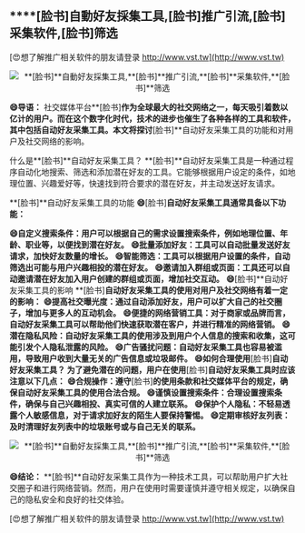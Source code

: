 ## ****[脸书]**自動好友採集工具,**[脸书]**推广引流,**[脸书]**采集软件,**[脸书]**筛选**

[😍想了解推广相关软件的朋友请登录 http://www.vst.tw](http://www.vst.tw)

 <center><img src="https://vst.tw/MP4/tuiguang/png/1.png" alt="**[脸书]**自動好友採集工具,**[脸书]**推广引流,**[脸书]**采集软件,**[脸书]**筛选"></center>

**😄导语：**
社交媒体平台**[脸书]**作为全球最大的社交网络之一，每天吸引着数以亿计的用户。而在这个数字化时代，技术的进步也催生了各种各样的工具和软件，其中包括自动好友采集工具。本文将探讨**[脸书]**自动好友采集工具的功能和对用户及社交网络的影响。

什么是**[脸书]**自动好友采集工具？
**[脸书]**自动好友采集工具是一种通过程序自动化地搜索、筛选和添加潜在好友的工具。它能够根据用户设定的条件，如地理位置、兴趣爱好等，快速找到符合要求的潜在好友，并主动发送好友请求。

**[脸书]**自动好友采集工具的功能
**😄**[脸书]**自动好友采集工具通常具备以下功能：**

**😄自定义搜索条件：用户可以根据自己的需求设置搜索条件，例如地理位置、年龄、职业等，以便找到潜在好友。**
**😄批量添加好友：工具可以自动批量发送好友请求，加快好友数量的增长。**
**😄智能筛选：工具可以根据用户设置的条件，自动筛选出可能与用户兴趣相投的潜在好友。**
**😄邀请加入群组或页面：工具还可以自动邀请潜在好友加入用户创建的群组或页面，增加社交互动。**
**😄**[脸书]**自动好友采集工具的影响 **[脸书]**自动好友采集工具的使用对用户及社交网络有着一定的影响：**
**😄提高社交曝光度：通过自动添加好友，用户可以扩大自己的社交圈子，增加与更多人的互动机会。**
**😄便捷的网络营销工具：对于商家或品牌而言，自动好友采集工具可以帮助他们快速获取潜在客户，并进行精准的网络营销。**
**😄潜在隐私风险：自动好友采集工具的使用涉及到用户个人信息的搜索和收集，这可能引发个人隐私泄露的风险。**
**😄广告骚扰问题：自动好友采集工具也容易被滥用，导致用户收到大量无关的广告信息或垃圾邮件。**
**😄如何合理使用**[脸书]**自动好友采集工具？ 为了避免潜在的问题，用户在使用**[脸书]**自动好友采集工具时应该注意以下几点：**
**😄合规操作：遵守**[脸书]**的使用条款和社交媒体平台的规定，确保自动好友采集工具的使用合法合规。**
**😄谨慎设置搜索条件：合理设置搜索条件，确保与自己兴趣相投、真实可信的人建立联系。**
**😄保护个人隐私：不轻易透露个人敏感信息，对于请求加好友的陌生人要保持警惕。**
**😄定期审核好友列表：及时清理好友列表中的垃圾账号或与自己无关的联系。**

 <center><img src="https://vst.tw/MP4/tuiguang/png/7.png" alt="**[脸书]**自動好友採集工具,**[脸书]**推广引流,**[脸书]**采集软件,**[脸书]**筛选"></center>

**😄结论：**
**[脸书]**自动好友采集工具作为一种技术工具，可以帮助用户扩大社交圈子和进行网络营销。然而，用户在使用时需要谨慎并遵守相关规定，以确保自己的隐私安全和良好的社交体验。

[😍想了解推广相关软件的朋友请登录 http://www.vst.tw](http://www.vst.tw)



